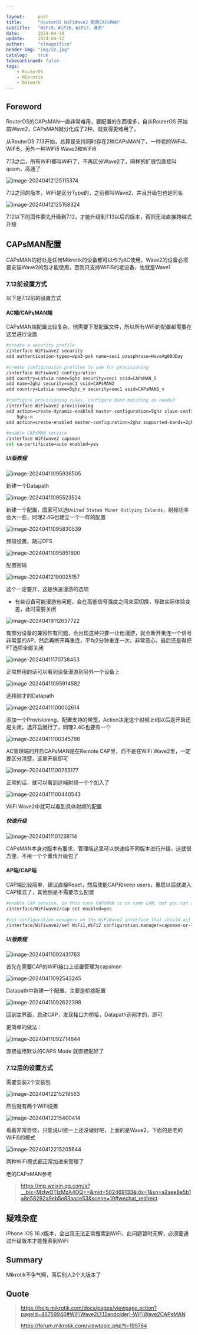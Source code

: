 ```yaml
---

layout:     post
title:      "RouterOS WiFiWave2 配置CAPsMAN"
subtitle:   "WiFi5，WiFi6，WiFi7，漫游"
date:       2024-04-10
update:     2024-04-12
author:     "elmagnifico"
header-img: "img/x2.jpg"
catalog:    true
tobecontinued: false
tags:
    - RouterOS
    - Mikrotik
    - Network
---
```


## Foreword

RouterOS的CAPsMAN一直非常难用，要配置的东西很多，自从RouterOS 开始搞Wave2，CAPsMAN就分化成了2种，就变得更难用了。

从RouterOS 7.13开始，总算是支持同时存在2种CAPsMAN了，一种老的WiFi4、WiFi5，另外一种WiFi5 Wave2和WiFi6



7.13之后，所有WiFI都叫WiFi了，不再区分Wave2了，同样的扩展包直接叫qcom，高通了

![image-20240412125115374](https://img.elmagnifico.tech/static/upload/elmagnifico/202404121251454.png)

7.12之前的版本，WiFi是区分Type的，之前都叫Wave2，并且升级包也是同名

![image-20240412125158324](https://img.elmagnifico.tech/static/upload/elmagnifico/202404121251353.png)

7.12以下的固件要先升级到7.12，才能升级到7.13以后的版本，否则无法直接跨越式升级



## CAPsMAN配置

CAPsMAN的好处是任何Mikrotik的设备都可以作为AC使用，Wave2的设备必须要安装Wave2的包才能使用，否则只支持WiFi5的老设备，也就是Wave1



### 7.12前设置方式

以下是7.12前的设置方式



#### AC端/CAPsMAN端

CAPsMAN端配置比较复杂，他需要下发配置文件，所以所有WiFi的配置都需要在这里进行设置



```bash
#create a security profile
/interface WiFiwave2 security
add authentication-types=wpa3-psk name=sec1 passphrase=HaveAg00dDay
 
#create configuraiton profiles to use for provisioning
/interface WiFiwave2 configuration
add country=Latvia name=5ghz security=sec1 ssid=CAPsMAN_5
add name=2ghz security=sec1 ssid=CAPsMAN2
add country=Latvia name=5ghz_v security=sec1 ssid=CAPsMAN5_v
 
#configure provisioning rules, configure band matching as needed
/interface WiFiwave2 provisioning
add action=create-dynamic-enabled master-configuration=5ghz slave-configurations=5ghz_v supported-bands=\
    5ghz-n
add action=create-enabled master-configuration=2ghz supported-bands=2ghz-n
 
#enable CAPsMAN service
/interface WiFiwave2 capsman
set ca-certificate=auto enabled=yes
```



##### UI版教程

![image-20240411095936505](https://img.elmagnifico.tech/static/upload/elmagnifico/202404110959534.png)

新建一个Datapath



![image-20240411095523524](https://img.elmagnifico.tech/static/upload/elmagnifico/202404110955570.png)

新建一个配置，国家可以选`United States Minor Outlying Islands`，射频功率会大一些，同理2.4G也建立一个一样的配置

![image-20240411095830539](https://img.elmagnifico.tech/static/upload/elmagnifico/202404110958579.png)

频段设置，跳过DFS

![image-20240411095851800](https://img.elmagnifico.tech/static/upload/elmagnifico/202404110958833.png)

配置密码

![image-20240412190025157](https://img.elmagnifico.tech/static/upload/elmagnifico/202404121900256.png)

这个一定要开，这是快速漫游的选项

- 有些设备可能漫游有问题，会在高低信号强度之间来回切换，导致实际体验变差，此时需要关闭

![image-20240419112637722](https://img.elmagnifico.tech/static/upload/elmagnifico/202404191126797.png)

有部分设备的兼容性有问题，会出现这种只要一让他漫游，就会断开重连一个信号非常差的AP，然后再断开再重连，平均2分钟重连一次，非常恶心，最后还是得把FT选项全部关闭



![image-20240411170738453](https://img.elmagnifico.tech/static/upload/elmagnifico/202404111707534.png)

正常启用的话可以看到设备漫游到另外一个设备上



![image-20240411095914582](https://img.elmagnifico.tech/static/upload/elmagnifico/202404110959614.png)

选择刚才的Datapath

![image-20240411100002614](https://img.elmagnifico.tech/static/upload/elmagnifico/202404111000653.png)

添加一个Provisioning，配置支持的带宽，Action决定这个射频上线以后是开启还是关闭，选开启就行了，同理2.4G也要有一个



![image-20240411100345798](https://img.elmagnifico.tech/static/upload/elmagnifico/202404111003831.png)

AC管理端的开启CAPsMAN是在Remote CAP里，而不是在WiFi Wave2里，一定要区分清楚，这里开启即可

![image-20240411100255177](https://img.elmagnifico.tech/static/upload/elmagnifico/202404111002219.png)

正常的话，就可以看到远端射频一个个加入了

![image-20240411100440543](https://img.elmagnifico.tech/static/upload/elmagnifico/202404111004632.png)

WiFi Wave2中就可以看到具体射频的配置



##### 快速升级

![image-20240411101238114](https://img.elmagnifico.tech/static/upload/elmagnifico/202404111012172.png)

CAPsMAN本身对版本有要求，管理端这里可以快速给不同版本进行升级，这就很方便，不用一个个重传升级包了



#### AP端/CAP端

CAP端比较简单，建议直接Reset，然后使能CAP和keep users，重启以后就进入CAP模式了，其他倒是不需要怎么配置



```bash
#enable CAP service, in this case CAPsMAN is on same LAN, but you can also specify "caps-man-addresses=x.x.x.x" here
/interface/WiFiwave2/cap set enabled=yes
 
#set configuration.manager= on the WiFiWave2 interface that should act as CAP
/interface/WiFiwave2/set WiFi1,WiFi2 configuration.manager=capsman-or-local
```



##### UI版教程

![image-20240411092431763](https://img.elmagnifico.tech/static/upload/elmagnifico/202404110924853.png)

首先在需要CAP的WiFi接口上设置管理为capsman

![image-20240411092543245](https://img.elmagnifico.tech/static/upload/elmagnifico/202404110925298.png)

Datapath中新建一个配置，主要是桥接配置

![image-20240411092622398](https://img.elmagnifico.tech/static/upload/elmagnifico/202404110926442.png)

回到主界面，启动CAP，发现接口为桥接，Datapath选刚才的，即可



更简单的做法：

![image-20240411092714844](https://img.elmagnifico.tech/static/upload/elmagnifico/202404110927877.png)

直接适用默认的CAPS Mode 就直接配好了



### 7.12后的设置方式

需要安装2个安装包

![image-20240412215219563](https://img.elmagnifico.tech/static/upload/elmagnifico/202404122152600.png)

然后就有两个WiFi设置

![image-20240412215400414](https://img.elmagnifico.tech/static/upload/elmagnifico/202404122154441.png)

看着非常奇怪，只能说UI统一上还没做好吧，上面的是Wave2，下面的是老的WiFi5的模式

![image-20240412215205644](https://img.elmagnifico.tech/static/upload/elmagnifico/202404122152738.png)

两种WiFi模式都正常加进来管理了



老的CAPsMAN参考

> https://mp.weixin.qq.com/s?__biz=MzIwOTIzMzA4OQ==&mid=502469133&idx=1&sn=a2aee8e5b1a8e58292a9eb5e83aace53&scene=19#wechat_redirect



## 疑难杂症

iPhone IOS 16.x版本，会出现无法正常搜索到WiFi，此问题暂时无解，必须要通过升级版本才能搜索到WiFi



## Summary

Mikrotik不争气啊，落后别人2个大版本了



## Quote

> https://help.mikrotik.com/docs/pages/viewpage.action?pageId=46759946#WiFiWave2(7.12andolder)-WiFiWave2CAPsMAN
>
> https://forum.mikrotik.com/viewtopic.php?t=199764

